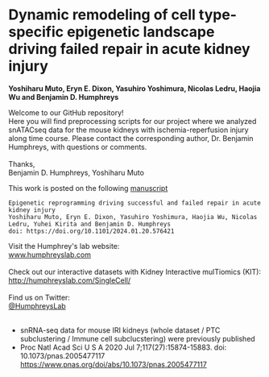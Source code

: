# **Dynamic remodeling of cell type-specific epigenetic landscape driving failed repair in acute kidney injury**
__Yoshiharu Muto, Eryn E. Dixon, Yasuhiro Yoshimura, Nicolas Ledru, Haojia Wu and Benjamin D. Humphreys__  

Welcome to our GitHub repository!  
Here you will find preprocessing scripts for our project where we analyzed snATACseq data for the mouse kidneys with ischemia-reperfusion injury along time course. Please contact the corresponding author, Dr. Benjamin Humphreys, with questions or comments.  
<br/>
Thanks,  
Benjamin D. Humphreys, Yoshiharu Muto

This work is posted on the following [manuscript](https://www.biorxiv.org/content/10.1101/2024.01.20.576421v2)
```
Epigenetic reprogramming driving successful and failed repair in acute kidney injury
Yoshiharu Muto, Eryn E. Dixon, Yasuhiro Yoshimura, Haojia Wu, Nicolas Ledru, Yuhei Kirita and Benjamin D. Humphreys
doi: https://doi.org/10.1101/2024.01.20.576421

```

Visit the Humphrey's lab website:   
www.humphreyslab.com  
<br/>
Check out our interactive datasets with Kidney Interactive mulTiomics (KIT):  
http://humphreyslab.com/SingleCell/
<br/><br/>
Find us on Twitter: 
<br/>
  <a href="https://twitter.com/HumphreysLab?ref_src=twsrc%5Etfw" class="twitter-follow-button" data-show-count="false"> @HumphreysLab</a>
<br/><br/>

* snRNA-seq data for mouse IRI kidneys (whole dataset / PTC subclustering / Immune cell subclucstering) were previously published
* Proc Natl Acad Sci U S A 2020 Jul 7;117(27):15874-15883. doi: 10.1073/pnas.2005477117
  https://www.pnas.org/doi/abs/10.1073/pnas.2005477117
